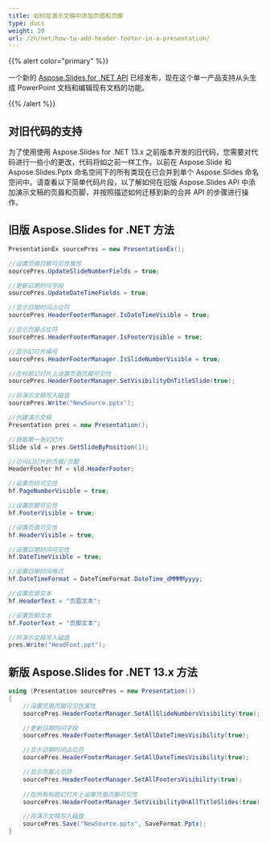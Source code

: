 ```yaml
---
title: 如何在演示文稿中添加页眉和页脚
type: docs
weight: 20
url: /zh/net/how-to-add-header-footer-in-a-presentation/
---
```


{{% alert color="primary" %}} 

一个新的 [Aspose.Slides for .NET API](/slides/zh/net/) 已经发布，现在这个单一产品支持从头生成 PowerPoint 文档和编辑现有文档的功能。

{{% /alert %}} 
## **对旧代码的支持**
为了使用使用 Aspose.Slides for .NET 13.x 之前版本开发的旧代码，您需要对代码进行一些小的更改，代码将如之前一样工作。以前在 Aspose.Slide 和 Aspose.Slides.Pptx 命名空间下的所有类现在已合并到单个 Aspose.Slides 命名空间中。请查看以下简单代码片段，以了解如何在旧版 Aspose.Slides API 中添加演示文稿的页眉和页脚，并按照描述如何迁移到新的合并 API 的步骤进行操作。
## **旧版 Aspose.Slides for .NET 方法**
```c#
PresentationEx sourcePres = new PresentationEx();

//设置页眉页脚可见性属性
sourcePres.UpdateSlideNumberFields = true;

//更新日期时间字段
sourcePres.UpdateDateTimeFields = true;

//显示日期时间占位符
sourcePres.HeaderFooterManager.IsDateTimeVisible = true;

//显示页脚占位符
sourcePres.HeaderFooterManager.IsFooterVisible = true;

//显示幻灯片编号
sourcePres.HeaderFooterManager.IsSlideNumberVisible = true;

//在标题幻灯片上设置页眉页脚可见性
sourcePres.HeaderFooterManager.SetVisibilityOnTitleSlide(true);

//将演示文稿写入磁盘
sourcePres.Write("NewSource.pptx");
```

```c#
//创建演示文稿
Presentation pres = new Presentation();

//获取第一张幻灯片
Slide sld = pres.GetSlideByPosition(1);

//访问幻灯片的页眉/页脚
HeaderFooter hf = sld.HeaderFooter;

//设置页码可见性
hf.PageNumberVisible = true;

//设置页脚可见性
hf.FooterVisible = true;

//设置页眉可见性
hf.HeaderVisible = true;

//设置日期时间可见性
hf.DateTimeVisible = true;

//设置日期时间格式
hf.DateTimeFormat = DateTimeFormat.DateTime_dMMMMyyyy;

//设置页眉文本
hf.HeaderText = "页眉文本";

//设置页脚文本
hf.FooterText = "页脚文本";

//将演示文稿写入磁盘
pres.Write("HeadFoot.ppt");
```



## **新版 Aspose.Slides for .NET 13.x 方法**
``` csharp
using (Presentation sourcePres = new Presentation())
{
    //设置页眉页脚可见性属性
    sourcePres.HeaderFooterManager.SetAllSlideNumbersVisibility(true);

    //更新日期时间字段
    sourcePres.HeaderFooterManager.SetAllDateTimesVisibility(true);

    //显示日期时间占位符
    sourcePres.HeaderFooterManager.SetAllDateTimesVisibility(true);

    //显示页脚占位符
    sourcePres.HeaderFooterManager.SetAllFootersVisibility(true);
    
    //在所有标题幻灯片上设置页眉页脚可见性
    sourcePres.HeaderFooterManager.SetVisibilityOnAllTitleSlides(true);

    //将演示文稿写入磁盘
    sourcePres.Save("NewSource.pptx", SaveFormat.Pptx);
}
```
